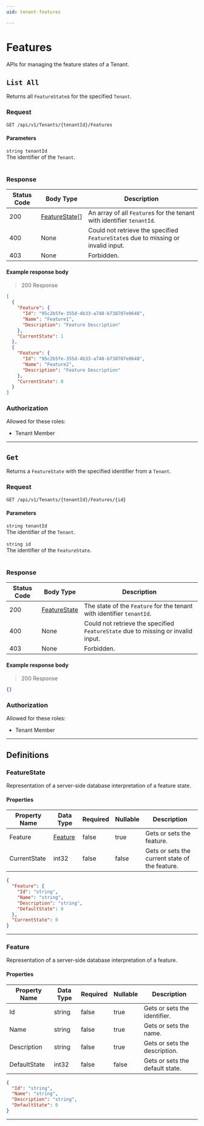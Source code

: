 ```yaml
---
uid: tenant-features

---
```


# Features
APIs for managing the feature states of a Tenant.

## `List All`

<a id="opIdTenantFeatureState_List All"></a>

Returns all `FeatureState`s for the specified `Tenant`.

<h3>Request</h3>

```text 
GET /api/v1/Tenants/{tenantId}/Features
```

<h4>Parameters</h4>

`string tenantId`
<br/>The identifier of the `Tenant`.<br/><br/>

<h3>Response</h3>

|Status Code|Body Type|Description|
|---|---|---|
|200|[FeatureState](#schemafeaturestate)[]|An array of all `Feature`s for the tenant with identifier `tenantId`.|
|400|None|Could not retrieve the specified `FeatureState`s due to missing or invalid input.|
|403|None|Forbidden.|

<h4>Example response body</h4>

> 200 Response

```json
[
  {
    "Feature": {
      "Id": "95c2b5fe-355d-4b33-a748-b738707e0648",
      "Name": "Feature1",
      "Description": "Feature Description"
    },
    "CurrentState": 1
  },
  {
    "Feature": {
      "Id": "95c2b5fe-355d-4b33-a748-b738707e0648",
      "Name": "Feature2",
      "Description": "Feature Description"
    },
    "CurrentState": 0
  }
]
```

<h3>Authorization</h3>

Allowed for these roles: 
<ul>
<li>Tenant Member</li>
</ul>

---

## `Get`

<a id="opIdTenantFeatureState_Get"></a>

Returns a `FeatureState` with the specified identifier from a `Tenant`.

<h3>Request</h3>

```text 
GET /api/v1/Tenants/{tenantId}/Features/{id}
```

<h4>Parameters</h4>

`string tenantId`
<br/>The identifier of the `Tenant`.<br/><br/>`string id`
<br/>The identifier of the `FeatureState`.<br/><br/>

<h3>Response</h3>

|Status Code|Body Type|Description|
|---|---|---|
|200|[FeatureState](#schemafeaturestate)|The state of the `Feature` for the tenant with identifier `tenantId`.|
|400|None|Could not retrieve the specified `FeatureState` due to missing or invalid input.|
|403|None|Forbidden.|

<h4>Example response body</h4>

> 200 Response

```json
{}
```

<h3>Authorization</h3>

Allowed for these roles: 
<ul>
<li>Tenant Member</li>
</ul>

---
## Definitions

### FeatureState

<a id="schemafeaturestate"></a>
<a id="schema_FeatureState"></a>
<a id="tocSfeaturestate"></a>
<a id="tocsfeaturestate"></a>

Representation of a server-side database interpretation of a feature state.

<h4>Properties</h4>

|Property Name|Data Type|Required|Nullable|Description|
|---|---|---|---|---|
|Feature|[Feature](#schemafeature)|false|true|Gets or sets the feature.|
|CurrentState|int32|false|false|Gets or sets the current state of the feature.|

```json
{
  "Feature": {
    "Id": "string",
    "Name": "string",
    "Description": "string",
    "DefaultState": 0
  },
  "CurrentState": 0
}

```

---

### Feature

<a id="schemafeature"></a>
<a id="schema_Feature"></a>
<a id="tocSfeature"></a>
<a id="tocsfeature"></a>

Representation of a server-side database interpretation of a feature.

<h4>Properties</h4>

|Property Name|Data Type|Required|Nullable|Description|
|---|---|---|---|---|
|Id|string|false|true|Gets or sets the identifier.|
|Name|string|false|true|Gets or sets the name.|
|Description|string|false|true|Gets or sets the description.|
|DefaultState|int32|false|false|Gets or sets the default state.|

```json
{
  "Id": "string",
  "Name": "string",
  "Description": "string",
  "DefaultState": 0
}

```

---

